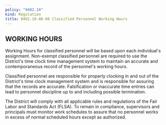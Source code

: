 ```yaml
---
policy: "0402.10"
kind: Regulation
title: 0402.10-AR-08 Classified Personnel Working Hours
---
```


## WORKING HOURS

Working Hours for classified personnel will be based upon each individual's assignment.   Non-exempt classified personnel are required to use the District's time clock time management system to maintain an accurate and contemporaneous record of the personnel's working hours.

Classified personnel are responsible for properly clocking in and out of the District's time clock management system and is responsible for assuring that the records are accurate. Falsification or inaccurate time entries can lead to personnel discipline up to and including possible termination.

The District will comply with all applicable rules and regulations of the Fair Labor and Standards Act (FLSA). To remain in compliance, supervisors and principals must monitor work schedules to assure that no personnel works in excess of normal scheduled hours except as authorized.
